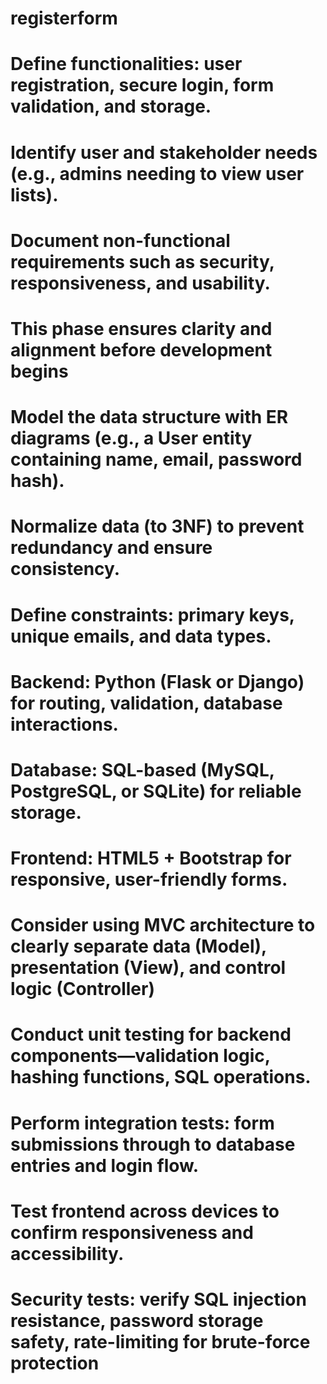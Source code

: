 # registerform
# Define functionalities: user registration, secure login, form validation, and storage.
# Identify user and stakeholder needs (e.g., admins needing to view user lists).
# Document non-functional requirements such as security, responsiveness, and usability.
# This phase ensures clarity and alignment before development begins 
# Model the data structure with ER diagrams (e.g., a User entity containing name, email, password hash).
# Normalize data (to 3NF) to prevent redundancy and ensure consistency.
# Define constraints: primary keys, unique emails, and data types.
# Backend: Python (Flask or Django) for routing, validation, database interactions.
# Database: SQL-based (MySQL, PostgreSQL, or SQLite) for reliable storage.
# Frontend: HTML5 + Bootstrap for responsive, user-friendly forms.
# Consider using MVC architecture to clearly separate data (Model), presentation (View), and control logic (Controller)
# Conduct unit testing for backend components—validation logic, hashing functions, SQL operations.
# Perform integration tests: form submissions through to database entries and login flow.
# Test frontend across devices to confirm responsiveness and accessibility.
# Security tests: verify SQL injection resistance, password storage safety, rate-limiting for brute-force protection
